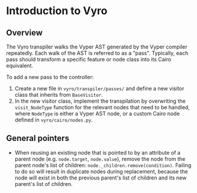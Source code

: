 # Introduction to Vyro

## Overview

The Vyro transpiler walks the Vyper AST generated by the Vyper compiler repeatedly. Each walk of the AST is referred to as a "pass". Typically, each pass should transform a specific feature or node class into its Cairo equivalent.

To add a new pass to the controller:
1. Create a new file in `vyro/transpiler/passes/` and define a new visitor class that inherits from `BaseVisitor`.
2. In the new visitor class, implement the transpilation by overwriting the `visit_NodeType` function for the relevant nodes that need to be handled, where `NodeType` is either a Vyper AST node, or a custom Cairo node defined in `vyro/cairo/nodes.py`.

## General pointers

- When reusing an existing node that is pointed to by an attribute of a parent node (e.g. `node.target`, `node.value`), remove the node from the parent node's list of children: `node._children.remove(condition)`. Failing to do so will result in duplicate nodes during replacement, because the node will exist in both the previous parent's list of children and its new parent's list of children.
